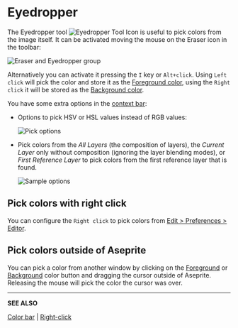 # Eyedropper

The Eyedropper tool ![Eyedropper Tool Icon](tools/eyedropper-tool.png)
is useful to pick colors from the image itself. It can be activated
moving the mouse on the Eraser icon in the toolbar:

![Eraser and Eyedropper group](eyedropper/eyedropper-group.png)

Alternatively you can activate it pressing the `I` key or `Alt+click`.
Using `Left click` will pick the color and store it as the
[Foreground color](color-bar.md#foreground-color), using
the `Right click` it will be stored as
the [Background color](color-bar.md#background-color).

You have some extra options in the [context bar](context-bar.md):

* Options to pick HSV or HSL values instead of RGB values:

  ![Pick options](eyedropper/pick-options.png)

* Pick colors from the *All Layers* (the composition of layers), the
  *Current Layer* only without composition (ignoring the layer
  blending modes), or *First Reference Layer* to pick colors from the
  first reference layer that is found.

  ![Sample options](eyedropper/sample-options.png)

## Pick colors with right click

You can configure the `Right click` to pick colors from
[Edit > Preferences > Editor](right-click.md).

## Pick colors outside of Aseprite

You can pick a color from another window by clicking on the [Foreground](color-bar.md#foreground-color) or [Background](color-bar.md#background-color) color button and dragging the cursor outside of Aseprite. Releasing the mouse will pick the color the cursor was over.

---

**SEE ALSO**

[Color bar](color-bar.md) |
[Right-click](right-click.md)
